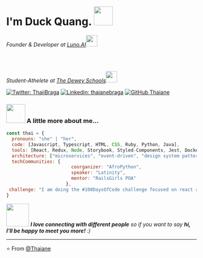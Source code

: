 <h1> I'm Duck Quang. <img src="https://i.giphy.com/media/v1.Y2lkPTc5MGI3NjExaGZ3cGM4c2phbDU3NzNxemJwMmUydWRwenV0ZDNrcXI2cDMxZm9kdyZlcD12MV9pbnRlcm5hbF9naWZfYnlfaWQmY3Q9Zw/RbtJJPft2P7rcpbBdb/giphy.gif" width="50"></h1>
<p>
  <em>
  Founder & Developer at <a href="https://chatgpt.com/g/g-rEe2n3fCL-luno-ai">Luno.AI</a><img src="https://i.giphy.com/media/v1.Y2lkPTc5MGI3NjExaGp6cDgyMGttcGQ4czV0aG9iNHgzcGF5bGpuZzdnbDF2dXB1cGx2MyZlcD12MV9pbnRlcm5hbF9naWZfYnlfaWQmY3Q9Zw/VqijlTdPVoA7ywD4Wc/giphy.gif" width="30">
  
  <br></br>
  
  Student-Athelete at <a href="https://thedeweyschools.edu.vn/en/">The Dewey Schools</a><img src="https://i.giphy.com/media/v1.Y2lkPTc5MGI3NjExMTZzM2t6dmNwbnZzNmxsYWRseXNmdnJwNXczZW12ZjBnbDNzdXNtcSZlcD12MV9pbnRlcm5hbF9naWZfYnlfaWQmY3Q9Zw/4J9sNelyTpC9pJyjKx/giphy.gif" width="30"> 
  </em>
</p>

[![Twitter: ThaiiBraga](https://img.shields.io/twitter/follow/ThaiiBraga?style=social)](https://twitter.com/ThaiiBraga)
[![Linkedin: thaianebraga](https://img.shields.io/badge/-thaianebraga-blue?style=flat-square&logo=Linkedin&logoColor=white&link=https://www.linkedin.com/in/thaianebraga/)](https://www.linkedin.com/in/thaianebraga/)
[![GitHub Thaiane](https://img.shields.io/github/followers/thaiane?label=follow&style=social)](https://github.com/Thaiane)


### <img src="https://media.giphy.com/media/VgCDAzcKvsR6OM0uWg/giphy.gif" width="50"> A little more about me...  

```javascript
const thai = {
  pronouns: "she" | "her",
  code: [Javascript, Typescript, HTML, CSS, Ruby, Python, Java],
  tools: [React, Redux, Node, Storybook, Styled-Components, Jest, Docker],
  architecture: ["microservices", "event-driven", "design system pattern"],
  techCommunities: {
                        coorganizer: "AfroPython",
                        speaker: "Latinity",
                        mentor: "RailsGirls POA"
                      },
 challenge: "I am doing the #100DaysOfCode challenge focused on react and typescript"
}
```

<img src="https://media.giphy.com/media/LnQjpWaON8nhr21vNW/giphy.gif" width="60"> <em><b>I love connecting with different people</b> so if you want to say <b>hi, I'll be happy to meet you more!</b> :)</em>

---

⭐️ From [@Thaiane](https://github.com/Thaiane)
